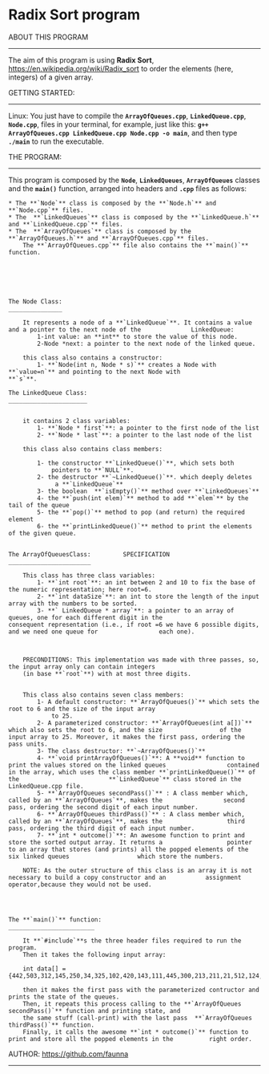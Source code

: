 # Radix Sort program

ABOUT THIS PROGRAM
__________________

The aim of this program is using **Radix Sort**, https://en.wikipedia.org/wiki/Radix_sort to order the elements 
(here, integers) of a given array. 



GETTING STARTED:
________________

Linux: You just have to compile the **`ArrayOfQueues.cpp`**, **`LinkedQueue.cpp`**, **`Node.cpp`**,  files in your terminal,
for example, just like this: **`g++ ArrayOfQueues.cpp LinkedQueue.cpp Node.cpp -o main`**, and then type **`./main`** to run the executable.



THE PROGRAM:
____________

This program is composed by the **`Node`**, **`LinkedQueues`**, **`ArrayOfQueues`** classes and the **`main()`** function, arranged into headers and **`.cpp`** files as follows:
	
	* The **`Node`** class is composed by the **`Node.h`** and **`Node.cpp`** files.
	* The  **`LinkedQueues`** class is composed by the **`LinkedQueue.h`** and **`LinkedQueue.cpp`** files.
	* The  **`ArrayOfQueues`** class is composed by the **`ArrayOfQueues.h`** and **`ArrayOfQueues.cpp`** files.
		The **`ArrayOfQueues.cpp`** file also contains the **`main()`** function.






	The Node Class:
	_______________

		It represents a node of a **`LinkedQueue`**. It contains a value and a pointer to the next node of the 				LinkedQueue:
			1-int value: an **int** to store the value of this node.
			2-Node *next: a pointer to the next node of the linked queue.
	
		this class also contains a constructor:
			1- **`Node(int n, Node * s)`** creates a Node with **`value=n`** and pointing to the next Node with 				**`s`**.

	The LinkedQueue Class:
	______________________


		it contains 2 class variables:
			1- **`Node * first`**: a pointer to the first node of the list
			2- **`Node * last`**: a pointer to the last node of the list
		
		this class also contains class members:
			
			1- the constructor **`LinkedQueue()`**, which sets both 
				pointers to **`NULL`**.
			2- the destructor **`~LinkedQueue()`**. which deeply deletes
				 a **`LinkedQueue`**
			3- the boolean  **`isEmpty()`** method over **`LinkedQueues`**
			4- the **`push(int elem)`** method to add **`elem`** by the tail of the queue
			5- the **`pop()`** method to pop (and return) the required element
			6- the **`printLinkedQueue()`** method to print the elements of the given queue.


	The ArrayOfQueuesClass:			SPECIFICATION
	_______________________

		This class has three class variables:
			1- **`int root`**: an int between 2 and 10 to fix the base of the numeric representation; here root=6.
			2- **`int dataSize`**: an int to store the length of the input array with the numbers to be sorted.
			3- **` LinkedQueue * array`**: a pointer to an array of queues, one for each different digit in the 					consequent representation (i.e., if root =6 we have 6 possible digits, and we need one queue for 				 each one).


		
		PRECONDITIONS: This implementation was made with three passes, so, the input array only can contain integers
		(in base **`root`**) with at most three digits.

		
		This class also contains seven class members:
			1- A default constructor: **`ArrayOfQueues()`** which sets the root to 6 and the size of the input array
				to 25.
			2- A parameterized constructor: **`ArrayOfQueues(int a[])`** which also sets the root to 6, and the size 				of the input array to 25. Moreover, it makes the first pass, ordering the pass units.
			3- The class destructor: **`~ArrayOfQueues()`**
			4- **`void printArrayOfQueues()`**: A **void** function to print the values stored on the linked queues 				contained in the array, which uses the class member **`printLinkedQueue()`** of the 						**`LinkedQueue`** class stored in the LinkedQueue.cpp file.
			5- **`ArrayOfQueues secondPass()`** : A class member which, called by an **`ArrayOfQueues`**, makes the 				second pass, ordering the second digit of each input number.
			6- **`ArrayOfQueues thirdPass()`** : A class member which, called by an **`ArrayOfQueues`**, makes the 					third pass, ordering the third digit of each input number.
			7- **`int * outcome()`**: An awesome function to print and store the sorted output array. It returns a 					pointer to an array that stores (and prints) all the popped elements of the six linked queues 					which store the numbers.

		NOTE: As the outer structure of this class is an array it is not necessary to build a copy constructor and an 			assignment operator,because they would not be used.

		


	The **`main()`** function:
	________________________

		It **`#include`**s the three header files required to run the program.
		Then it takes the following input array:

		int data[] = {442,503,312,145,250,34,325,102,420,143,111,445,300,213,211,21,512,124,23,0,3,444,222,555,335};
		
		then it makes the first pass with the parameterized contructor and prints the state of the queues.
		Then, it repeats this process calling to the **`ArrayOfQueues secondPass()`** function and printing state, and
		the same stuff (call-print) with the last pass  **`ArrayOfQueues thirdPass()`** function.
		Finally, it calls the awesome **`int * outcome()`** function to print and store all the popped elements in the 			right order.




AUTHOR: https://github.com/faunna
___________________________________








